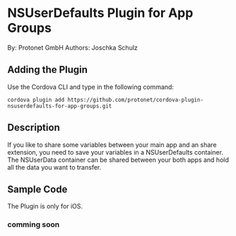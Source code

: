 # NSUserDefaults Plugin for App Groups #
By: Protonet GmbH
Authors: Joschka Schulz

## Adding the Plugin ##

Use the Cordova CLI and type in the following command:

`cordova plugin add https://github.com/protonet/cordova-plugin-nsuserdefaults-for-app-groups.git`

## Description

If you like to share some variables between your main app and an share extension, you need to save your variables in a NSUserDefaults container. The NSUserData container can be shared between your both apps and hold all the data you want to transfer.

## Sample Code

The Plugin is only for iOS.

### comming soon
